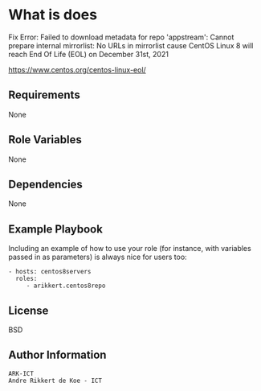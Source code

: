 What is does
============

Fix
Error: Failed to download metadata for repo 'appstream': Cannot prepare internal mirrorlist: No URLs in mirrorlist
cause CentOS Linux 8 will reach End Of Life (EOL) on December 31st, 2021

https://www.centos.org/centos-linux-eol/

Requirements
------------

None

Role Variables
--------------

None

Dependencies
------------

None

Example Playbook
----------------

Including an example of how to use your role (for instance, with variables passed in as parameters) is always nice for users too:

    - hosts: centos8servers
      roles:
         - arikkert.centos8repo

License
-------

BSD

Author Information
------------------

    ARK-ICT
    Andre Rikkert de Koe - ICT
